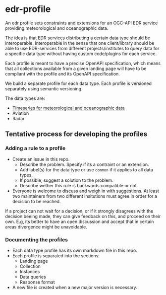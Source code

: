 # edr-profile

An edr profile sets constraints and extensions for an OGC-API EDR service providing meteorological and oceanographic data.

The idea is that EDR services distributing a certain data type should be interoperable.
Interoperable in the sense that one client/library should be able to use EDR-services from different projects/institutes to query data for a specific data type without having custom code/plugins for each service.

Each profile is meant to have a precise OpenAPI specification, which means that all collections available from a given landing page will have to be compliant with the profile and its OpenAPI specification.

We build a separate profile for each data type. Each profile is versioned separately using semantic versioning.

The data types are:

- [Timeseries for meteorological and oceanographic data](metocean-timeseries/README.md)
- Aviation
- Radar

## Tentative process for developing the profiles

### Adding a rule to a profile

- Create an issue in this repo.
  - Describe the problem. Specify if its a contraint or an extension.
  - Add label(s) for the data type or use `common` if it applies to all data types.
  - If possible, suggest a solution to the problem.
  - Describe wether this rule is backwards compatible or not.
- Everyone is welcome to discuss and weigh in with suggestions. At least two maintainers from two different insitutions must agree in order for a decision to be reached.

If a project can not wait for a decision, or if it strongly disagrees with the decision beeing made, they can give feedback on this, and proceed on their own. E.g, its better to have an open discussion and accept that in certain areas divergence might be unavoidable.

### Documenting the profiles

- Each data type profile has its own markdown file in this repo.
- Each profile is separated into the sections:
  - Landing page
  - Collection
  - Instances
  - Data queries
  - Response format
- A new file is created when a new major version is necessary.
